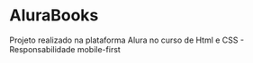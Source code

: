# AluraBooks
Projeto realizado na plataforma Alura no curso de Html e CSS - Responsabilidade mobile-first
